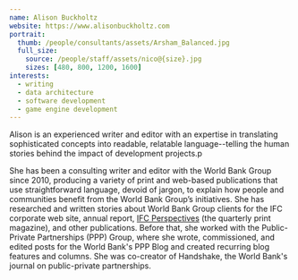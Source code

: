 ```yaml
---
name: Alison Buckholtz
website: https://www.alisonbuckholtz.com
portrait:
  thumb: /people/consultants/assets/Arsham_Balanced.jpg
  full_size:
    source: /people/staff/assets/nico@{size}.jpg
    sizes: [480, 800, 1200, 1600]
interests:
  - writing
  - data architecture
  - software development
  - game engine development
---
```


Alison is an experienced writer and editor with an expertise in translating sophisticated concepts into readable, relatable language--telling the human stories behind the impact of development projects.p

She has been a consulting writer and editor with the World Bank Group since 2010, producing a variety of print and web-based publications that use straightforward language, devoid of jargon, to explain how people and communities benefit from the World Bank Group’s initiatives. She has researched and written stories about World Bank Group clients for the IFC corporate web site, annual report, [IFC Perspectives](https://www.ifc.org/wps/wcm/connect/news_ext_content/ifc_external_corporate_site/news+and+events/news/perspectives) (the quarterly print magazine), and other publications. Before that, she worked with the Public-Private Partnerships (PPP) Group, where she wrote, commissioned, and edited posts for the World Bank's PPP Blog and created recurring blog features and columns. She was co-creator of Handshake, the World Bank's journal on public-private partnerships.

